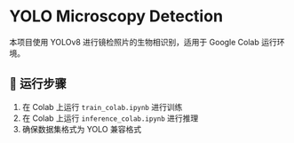 # YOLO Microscopy Detection
本项目使用 YOLOv8 进行镜检照片的生物相识别，适用于 Google Colab 运行环境。
## 📌 运行步骤
1. 在 Colab 上运行 `train_colab.ipynb` 进行训练
2. 在 Colab 上运行 `inference_colab.ipynb` 进行推理
3. 确保数据集格式为 YOLO 兼容格式
